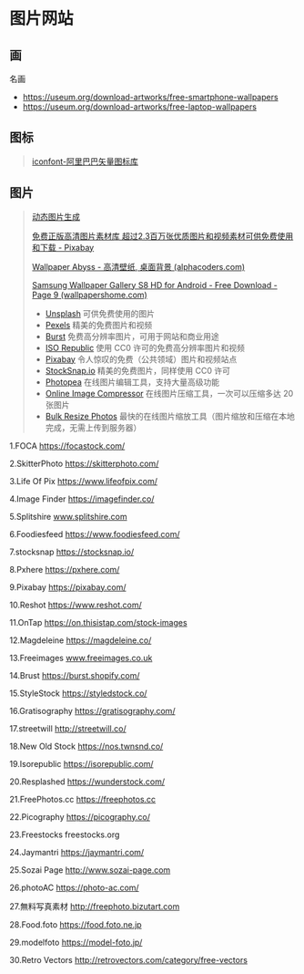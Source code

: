 # 图片网站

## 画

名画

- <https://useum.org/download-artworks/free-smartphone-wallpapers>
- <https://useum.org/download-artworks/free-laptop-wallpapers>

## 图标

> [iconfont-阿里巴巴矢量图标库](https://www.iconfont.cn/)

## 图片

> [动态图片生成](https://dummyimage.com/)
>
> [免费正版高清图片素材库 超过2.3百万张优质图片和视频素材可供免费使用和下载 - Pixabay](https://pixabay.com/zh/)
>
> [Wallpaper Abyss - 高清壁纸, 桌面背景 (alphacoders.com)](https://wall.alphacoders.com/?lang=Chinese)
>
> [Samsung Wallpaper Gallery S8 HD for Android - Free Download - Page 9 (wallpapershome.com)](https://wallpapershome.com/download-wallpapers/samsung/?page=9)
>
> - [Unsplash](https://unsplash.com/) 可供免费使用的图片
> - [Pexels](https://www.pexels.com/) 精美的免费图片和视频
> - [Burst](https://burst.shopify.com/) 免费高分辨率图片，可用于网站和商业用途
> - [ISO Republic](https://isorepublic.com/) 使用 CC0 许可的免费高分辨率图片和视频
> - [Pixabay](https://pixabay.com/) 令人惊叹的免费（公共领域）图片和视频站点
> - [StockSnap.io](https://stocksnap.io/) 精美的免费图片，同样使用 CC0 许可
> - [Photopea](https://www.photopea.com/) 在线图片编辑工具，支持大量高级功能
> - [Online Image Compressor](https://imagecompressor.com/) 在线图片压缩工具，一次可以压缩多达 20 张图片
> - [Bulk Resize Photos](https://bulkresizephotos.com/en) 最快的在线图片缩放工具（图片缩放和压缩在本地完成，无需上传到服务器）

1.FOCA
<https://focastock.com/>

2.SkitterPhoto
<https://skitterphoto.com/>

3.Life Of Pix
<https://www.lifeofpix.com/>

4.Image Finder
<https://imagefinder.co/>

5.Splitshire
www.splitshire.com

6.Foodiesfeed
<https://www.foodiesfeed.com/>

7.stocksnap
<https://stocksnap.io/>

8.Pxhere‍
<https://pxhere.com/>‍

9.Pixabay
<https://pixabay.com/>

10.Reshot
<https://www.reshot.com/>

11.OnTap
<https://on.thisistap.com/stock-images>

12.Magdeleine
<https://magdeleine.co/>

13.Freeimages
www.freeimages.co.uk

14.Brust
<https://burst.shopify.com/>

15.StyleStock
<https://styledstock.co/>

16.Gratisography
<https://gratisography.com/>

17.streetwill
<http://streetwill.co/>

18.New Old Stock
<https://nos.twnsnd.co/>

19.Isorepublic
<https://isorepublic.com/>

20.Resplashed
<https://wunderstock.com/>

21.FreePhotos.cc
<https://freephotos.cc>

22.Picography
<https://picography.co/>

23.Freestocks
freestocks.org

24.Jaymantri
<https://jaymantri.com/>

25.Sozai Page
<http://www.sozai-page.com>

26.photoAC
<https://photo-ac.com/>

27.無料写真素材
<http://freephoto.bizutart.com>

28.Food.foto
<https://food.foto.ne.jp>

29.modelfoto
<https://model-foto.jp/>

30.Retro Vectors
<http://retrovectors.com/category/free-vectors>
